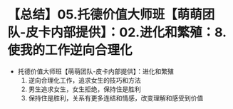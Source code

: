 # 【总结】05.托德价值大师班【萌萌团队-皮卡内部提供】：02.进化和繁殖：8.使我的工作逆向合理化

-   托德价值大师班【萌萌团队-皮卡内部提供】：进化和繁殖
    1.  逆向合理化工作，追求女生的技巧和方法
    2.  男生追求女生，女生拒绝，保持住是胜利
    3.  保持住是胜利，关系有更多连结和情感，改变理解和感受到价值